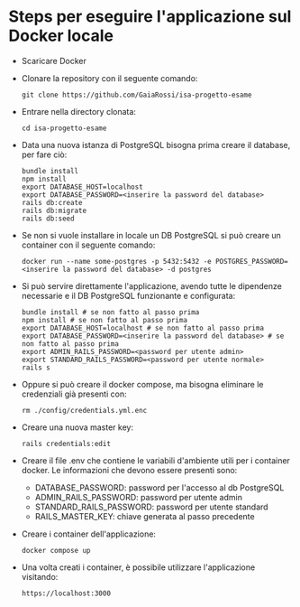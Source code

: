 # Steps per eseguire l'applicazione sul Docker locale

* Scaricare Docker

* Clonare la repository con il seguente comando:

    ```
    git clone https://github.com/GaiaRossi/isa-progetto-esame
    ```

* Entrare nella directory clonata:

    ```
    cd isa-progetto-esame
    ```

* Data una nuova istanza di PostgreSQL bisogna prima creare il database, per fare ciò:
    ```
    bundle install
    npm install
    export DATABASE_HOST=localhost
    export DATABASE_PASSWORD=<inserire la password del database>
    rails db:create
    rails db:migrate
    rails db:seed
    ```

* Se non si vuole installare in locale un DB PostgreSQL si può creare un container con il seguente comando:
    ```
    docker run --name some-postgres -p 5432:5432 -e POSTGRES_PASSWORD=<inserire la password del database> -d postgres
    ```

* Si può servire direttamente l'applicazione, avendo tutte le dipendenze necessarie e il DB PostgreSQL funzionante e configurata:
    ```
    bundle install # se non fatto al passo prima
    npm install # se non fatto al passo prima
    export DATABASE_HOST=localhost # se non fatto al passo prima
    export DATABASE_PASSWORD=<inserire la password del database> # se non fatto al passo prima
    export ADMIN_RAILS_PASSWORD=<password per utente admin>
    export STANDARD_RAILS_PASSWORD=<password per utente normale>
    rails s
    ```


* Oppure si può creare il docker compose, ma bisogna eliminare le credenziali già presenti con:
    ```
    rm ./config/credentials.yml.enc
    ```

* Creare una nuova master key:
    ```
    rails credentials:edit
    ```

* Creare il file .env che contiene le variabili d'ambiente utili per i container docker. Le informazioni che devono essere presenti sono:

    - DATABASE_PASSWORD: password per l'accesso al db PostgreSQL
    - ADMIN_RAILS_PASSWORD: password per utente admin
    - STANDARD_RAILS_PASSWORD: password per utente standard
    - RAILS_MASTER_KEY: chiave generata al passo precedente

* Creare i container dell'applicazione:

    ```
    docker compose up
    ```

* Una volta creati i container, è possibile utilizzare l'applicazione visitando:

    ```
    https://localhost:3000
    ```